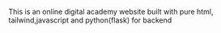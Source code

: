 This is an online digital academy website built with pure html, tailwind,javascript and python(flask) for backend
